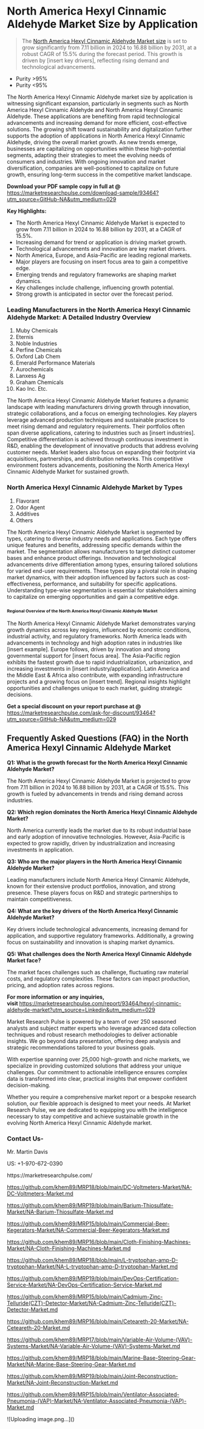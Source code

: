 <h1>North America Hexyl Cinnamic Aldehyde Market&nbsp;Size by Application</h1><blockquote><p>The <a href="https://marketresearchpulse.com/download-sample/93464?utm_source=GitHub-NA&amp;utm_medium=029">North America Hexyl Cinnamic Aldehyde Market size</a> is set to grow significantly from 7.11 billion in 2024 to 16.88 billion by 2031, at a robust CAGR of 15.5% during the forecast period. This growth is driven by [insert key drivers], reflecting rising demand and technological advancements.</p></blockquote><ul><li>Purity >95%<li> Purity <95%</li></ul><p>The North America Hexyl Cinnamic Aldehyde market size by application is witnessing significant expansion, particularly in segments such as North America Hexyl Cinnamic Aldehyde and North America Hexyl Cinnamic Aldehyde. These applications are benefiting from rapid technological advancements and increasing demand for more efficient, cost-effective solutions. The growing shift toward sustainability and digitalization further supports the adoption of applications in North America Hexyl Cinnamic Aldehyde, driving the overall market growth. As new trends emerge, businesses are capitalizing on opportunities within these high-potential segments, adapting their strategies to meet the evolving needs of consumers and industries. With ongoing innovation and market diversification, companies are well-positioned to capitalize on future growth, ensuring long-term success in the competitive market landscape.</p><p><strong>Download your PDF sample copy in full at @ </strong><a href="https://marketresearchpulse.com/download-sample/93464?utm_source=GitHub-NA&amp;utm_medium=029">https://marketresearchpulse.com/download-sample/93464?utm_source=GitHub-NA&amp;utm_medium=029</a></p><p><strong>Key Highlights: </strong></p><ul><li>The North America Hexyl Cinnamic Aldehyde Market is expected to grow from 7.11 billion in 2024 to 16.88 billion by 2031, at a CAGR of 15.5%.</li><li>Increasing demand for trend or application is driving market growth.</li><li>Technological advancements and innovation are key market drivers.</li><li>North America, Europe, and Asia-Pacific are leading regional markets.</li><li>Major players are focusing on insert focus area to gain a competitive edge.</li><li>Emerging trends and regulatory frameworks are shaping market dynamics.</li><li>Key challenges include challenge, influencing growth potential.</li><li>Strong growth is anticipated in sector over the forecast period.</li></ul><h3>Leading Manufacturers in the North America Hexyl Cinnamic Aldehyde Market: A Detailed Industry Overview</h3><ol><li>Muby Chemicals</li><li>Eternis</li><li>Noble Industries</li><li>Perfine Chemicals</li><li>Oxford Lab Chem</li><li>Emerald Performance Materials</li><li>Aurochemicals</li><li>Lanxess Ag</li><li>Graham Chemicals</li><li>Kao Inc. Etc.</li></ol><div class="flex max-w-full flex-col flex-grow"><div class="min-h-8 text-message flex w-full flex-col items-end gap-2 whitespace-normal break-words [.text-message+&amp;]:mt-5" dir="auto" data-message-author-role="assistant" data-message-id="fd8432e4-4910-450d-b182-61b7bfb0a01f" data-message-model-slug="gpt-4o"><div class="flex w-full flex-col gap-1 empty:hidden first:pt-[3px]"><div class="markdown prose w-full break-words dark:prose-invert light"><p>The North America Hexyl Cinnamic Aldehyde Market features a dynamic landscape with leading manufacturers driving growth through innovation, strategic collaborations, and a focus on emerging technologies. Key players leverage advanced production techniques and sustainable practices to meet rising demand and regulatory requirements. Their portfolios often span diverse applications, catering to industries such as [insert industries]. Competitive differentiation is achieved through continuous investment in R&amp;D, enabling the development of innovative products that address evolving customer needs. Market leaders also focus on expanding their footprint via acquisitions, partnerships, and distribution networks. This competitive environment fosters advancements, positioning the North America Hexyl Cinnamic Aldehyde Market for sustained growth.</p></div></div></div></div><h3>North America Hexyl Cinnamic Aldehyde Market by Types</h3><ol><li>Flavorant<li> Odor Agent<li> Additives<li> Others</li></ol><div class="flex max-w-full flex-col flex-grow"><div class="min-h-8 text-message flex w-full flex-col items-end gap-2 whitespace-normal break-words [.text-message+&amp;]:mt-5" dir="auto" data-message-author-role="assistant" data-message-id="084470be-0bb7-4664-bddf-5156b4f41249" data-message-model-slug="gpt-4o-mini"><div class="flex w-full flex-col gap-1 empty:hidden first:pt-[3px]"><div class="markdown prose w-full break-words dark:prose-invert light"><p>The North America Hexyl Cinnamic Aldehyde Market is segmented by types, catering to diverse industry needs and applications. Each type offers unique features and benefits, addressing specific demands within the market. The segmentation allows manufacturers to target distinct customer bases and enhance product offerings. Innovation and technological advancements drive differentiation among types, ensuring tailored solutions for varied end-user requirements. These types play a pivotal role in shaping market dynamics, with their adoption influenced by factors such as cost-effectiveness, performance, and suitability for specific applications. Understanding type-wise segmentation is essential for stakeholders aiming to capitalize on emerging opportunities and gain a competitive edge.</p></div></div></div></div><h3><span style="font-size: 11px;">Regional Overview of the North America Hexyl Cinnamic Aldehyde Market</span></h3><div class="flex max-w-full flex-col flex-grow"><div class="min-h-8 text-message flex w-full flex-col items-end gap-2 whitespace-normal break-words [.text-message+&amp;]:mt-5" dir="auto" data-message-author-role="assistant" data-message-id="e9038762-ce64-4e30-91c9-9bd413514231" data-message-model-slug="gpt-4o-mini"><div class="flex w-full flex-col gap-1 empty:hidden first:pt-[3px]"><div class="markdown prose w-full break-words dark:prose-invert light"><p>The North America Hexyl Cinnamic Aldehyde Market demonstrates varying growth dynamics across key regions, influenced by economic conditions, industrial activity, and regulatory frameworks. North America leads with advancements in technology and high adoption rates in industries like [insert example]. Europe follows, driven by innovation and strong governmental support for [insert focus area]. The Asia-Pacific region exhibits the fastest growth due to rapid industrialization, urbanization, and increasing investments in [insert industry/application]. Latin America and the Middle East &amp; Africa also contribute, with expanding infrastructure projects and a growing focus on [insert trend]. Regional insights highlight opportunities and challenges unique to each market, guiding strategic decisions.</p></div></div></div></div><p><strong>Get a special discount on your report purchase at @ </strong><a href="https://marketresearchpulse.com/ask-for-discount/93464?utm_source=GitHub-NA&amp;utm_medium=029">https://marketresearchpulse.com/ask-for-discount/93464?utm_source=GitHub-NA&amp;utm_medium=029</a></p><h2>Frequently Asked Questions (FAQ) in the North America Hexyl Cinnamic Aldehyde Market</h2><p><strong>Q1: What is the growth forecast for the North America Hexyl Cinnamic Aldehyde Market?</strong></p><p>The North America Hexyl Cinnamic Aldehyde Market is projected to grow from 7.11 billion in 2024 to 16.88 billion by 2031, at a CAGR of 15.5%. This growth is fueled by advancements in trends and rising demand across industries.</p><p><strong>Q2: Which region dominates the North America Hexyl Cinnamic Aldehyde Market?</strong></p><p>North America currently leads the market due to its robust industrial base and early adoption of innovative technologies. However, Asia-Pacific is expected to grow rapidly, driven by industrialization and increasing investments in application.</p><p><strong>Q3: Who are the major players in the North America Hexyl Cinnamic Aldehyde Market?</strong></p><p>Leading manufacturers include North America Hexyl Cinnamic Aldehyde, known for their extensive product portfolios, innovation, and strong presence. These players focus on R&amp;D and strategic partnerships to maintain competitiveness.</p><p><strong>Q4: What are the key drivers of the North America Hexyl Cinnamic Aldehyde Market?</strong></p><p>Key drivers include technological advancements, increasing demand for application, and supportive regulatory frameworks. Additionally, a growing focus on sustainability and innovation is shaping market dynamics.</p><p><strong>Q5: What challenges does the North America Hexyl Cinnamic Aldehyde Market face?</strong></p><p>The market faces challenges such as challenge, fluctuating raw material costs, and regulatory complexities. These factors can impact production, pricing, and adoption rates across regions.</p><p><strong>For more information or any inquiries, visit&nbsp;</strong><a href="https://marketresearchpulse.com/report/93464/hexyl-cinnamic-aldehyde-market?utm_source=Linkedin&utm_medium=029">https://marketresearchpulse.com/report/93464/hexyl-cinnamic-aldehyde-market?utm_source=Linkedin&utm_medium=029</a></p><p>Market Research Pulse is powered by a team of over 250 seasoned analysts and subject matter experts who leverage advanced data collection techniques and robust research methodologies to deliver actionable insights. We go beyond data presentation, offering deep analysis and strategic recommendations tailored to your business goals.</p><p>With expertise spanning over 25,000 high-growth and niche markets, we specialize in providing customized solutions that address your unique challenges. Our commitment to actionable intelligence ensures complex data is transformed into clear, practical insights that empower confident decision-making.</p><p>Whether you require a comprehensive market report or a bespoke research solution, our flexible approach is designed to meet your needs. At Market Research Pulse, we are dedicated to equipping you with the intelligence necessary to stay competitive and achieve sustainable growth in the evolving North America Hexyl Cinnamic Aldehyde market.</p><h3><strong>Contact Us-</strong></h3><p>Mr. Martin Davis</p><p>US: +1-970-672-0390</p><p>https://marketresearchpulse.com/</p><p><a href="https://github.com/khem89/MRP18/blob/main/DC-Voltmeters-Market/NA-DC-Voltmeters-Market.md">https://github.com/khem89/MRP18/blob/main/DC-Voltmeters-Market/NA-DC-Voltmeters-Market.md</a></p><p><a href="https://github.com/khem89/MRP19/blob/main/Barium-Thiosulfate-Market/NA-Barium-Thiosulfate-Market.md">https://github.com/khem89/MRP19/blob/main/Barium-Thiosulfate-Market/NA-Barium-Thiosulfate-Market.md</a></p><p><a href="https://github.com/khem89/MRP15/blob/main/Commercial-Beer-Kegerators-Market/NA-Commercial-Beer-Kegerators-Market.md">https://github.com/khem89/MRP15/blob/main/Commercial-Beer-Kegerators-Market/NA-Commercial-Beer-Kegerators-Market.md</a></p><p><a href="https://github.com/khem89/MRP16/blob/main/Cloth-Finishing-Machines-Market/NA-Cloth-Finishing-Machines-Market.md">https://github.com/khem89/MRP16/blob/main/Cloth-Finishing-Machines-Market/NA-Cloth-Finishing-Machines-Market.md</a></p><p><a href="https://github.com/khem89/MRP18/blob/main/L-tryptophan-amp-D-tryptophan-Market/NA-L-tryptophan-amp-D-tryptophan-Market.md">https://github.com/khem89/MRP18/blob/main/L-tryptophan-amp-D-tryptophan-Market/NA-L-tryptophan-amp-D-tryptophan-Market.md</a></p><p><a href="https://github.com/khem89/MRP19/blob/main/DevOps-Certification-Service-Market/NA-DevOps-Certification-Service-Market.md">https://github.com/khem89/MRP19/blob/main/DevOps-Certification-Service-Market/NA-DevOps-Certification-Service-Market.md</a></p><p><a href="https://github.com/khem89/MRP15/blob/main/Cadmium-Zinc-Telluride(CZT)-Detector-Market/NA-Cadmium-Zinc-Telluride(CZT)-Detector-Market.md">https://github.com/khem89/MRP15/blob/main/Cadmium-Zinc-Telluride(CZT)-Detector-Market/NA-Cadmium-Zinc-Telluride(CZT)-Detector-Market.md</a></p><p><a href="https://github.com/khem89/MRP16/blob/main/Ceteareth-20-Market/NA-Ceteareth-20-Market.md">https://github.com/khem89/MRP16/blob/main/Ceteareth-20-Market/NA-Ceteareth-20-Market.md</a></p><p><a href="https://github.com/khem89/MRP17/blob/main/Variable-Air-Volume-(VAV)-Systems-Market/NA-Variable-Air-Volume-(VAV)-Systems-Market.md">https://github.com/khem89/MRP17/blob/main/Variable-Air-Volume-(VAV)-Systems-Market/NA-Variable-Air-Volume-(VAV)-Systems-Market.md</a></p><p><a href="https://github.com/khem89/MRP18/blob/main/Marine-Base-Steering-Gear-Market/NA-Marine-Base-Steering-Gear-Market.md">https://github.com/khem89/MRP18/blob/main/Marine-Base-Steering-Gear-Market/NA-Marine-Base-Steering-Gear-Market.md</a></p><p><a href="https://github.com/khem89/MRP19/blob/main/Joint-Reconstruction-Market/NA-Joint-Reconstruction-Market.md">https://github.com/khem89/MRP19/blob/main/Joint-Reconstruction-Market/NA-Joint-Reconstruction-Market.md</a></p><p><a href="https://github.com/khem89/MRP15/blob/main/Ventilator-Associated-Pneumonia-(VAP)-Market/NA-Ventilator-Associated-Pneumonia-(VAP)-Market.md">https://github.com/khem89/MRP15/blob/main/Ventilator-Associated-Pneumonia-(VAP)-Market/NA-Ventilator-Associated-Pneumonia-(VAP)-Market.md</a></p>
![Uploading image.png…]()
